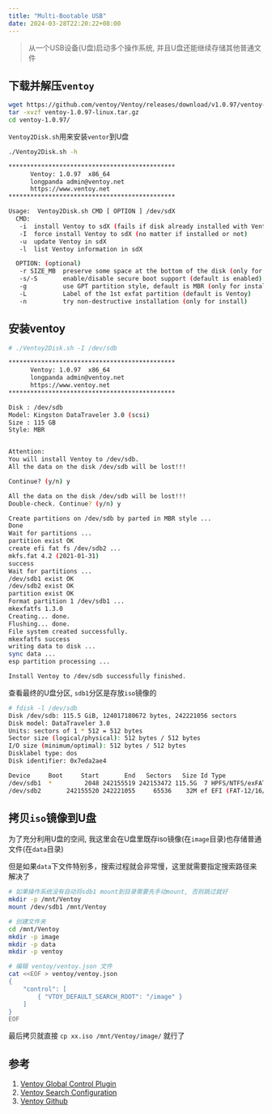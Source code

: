 ```yaml
---
title: "Multi-Bootable USB"
date: 2024-03-28T22:20:22+08:00
---
```


> 从一个USB设备(U盘)启动多个操作系统, 并且U盘还能继续存储其他普通文件

## 下载并解压`ventoy`

```bash
wget https://github.com/ventoy/Ventoy/releases/download/v1.0.97/ventoy-1.0.97-linux.tar.gz
tar -xvzf ventoy-1.0.97-linux.tar.gz
cd ventoy-1.0.97/
```

`Ventoy2Disk.sh`用来安装`ventor`到U盘

```bash
./Ventoy2Disk.sh -h

**********************************************
      Ventoy: 1.0.97  x86_64
      longpanda admin@ventoy.net
      https://www.ventoy.net
**********************************************

Usage:  Ventoy2Disk.sh CMD [ OPTION ] /dev/sdX
  CMD:
   -i  install Ventoy to sdX (fails if disk already installed with Ventoy)
   -I  force install Ventoy to sdX (no matter if installed or not)
   -u  update Ventoy in sdX
   -l  list Ventoy information in sdX

  OPTION: (optional)
   -r SIZE_MB  preserve some space at the bottom of the disk (only for install)
   -s/-S       enable/disable secure boot support (default is enabled)
   -g          use GPT partition style, default is MBR (only for install)
   -L          Label of the 1st exfat partition (default is Ventoy)
   -n          try non-destructive installation (only for install)
```

## 安装ventoy

```bash
# ./Ventoy2Disk.sh -I /dev/sdb

**********************************************
      Ventoy: 1.0.97  x86_64
      longpanda admin@ventoy.net
      https://www.ventoy.net
**********************************************

Disk : /dev/sdb
Model: Kingston DataTraveler 3.0 (scsi)
Size : 115 GB
Style: MBR


Attention:
You will install Ventoy to /dev/sdb.
All the data on the disk /dev/sdb will be lost!!!

Continue? (y/n) y

All the data on the disk /dev/sdb will be lost!!!
Double-check. Continue? (y/n) y

Create partitions on /dev/sdb by parted in MBR style ...
Done
Wait for partitions ...
partition exist OK
create efi fat fs /dev/sdb2 ...
mkfs.fat 4.2 (2021-01-31)
success
Wait for partitions ...
/dev/sdb1 exist OK
/dev/sdb2 exist OK
partition exist OK
Format partition 1 /dev/sdb1 ...
mkexfatfs 1.3.0
Creating... done.
Flushing... done.
File system created successfully.
mkexfatfs success
writing data to disk ...
sync data ...
esp partition processing ...

Install Ventoy to /dev/sdb successfully finished.
```

查看最终的U盘分区, `sdb1`分区是存放`iso`镜像的

```bash
# fdisk -l /dev/sdb
Disk /dev/sdb: 115.5 GiB, 124017180672 bytes, 242221056 sectors
Disk model: DataTraveler 3.0
Units: sectors of 1 * 512 = 512 bytes
Sector size (logical/physical): 512 bytes / 512 bytes
I/O size (minimum/optimal): 512 bytes / 512 bytes
Disklabel type: dos
Disk identifier: 0x7eda2ae4

Device     Boot     Start       End   Sectors   Size Id Type
/dev/sdb1  *         2048 242155519 242153472 115.5G  7 HPFS/NTFS/exFAT
/dev/sdb2       242155520 242221055     65536    32M ef EFI (FAT-12/16/32)
```

## 拷贝`iso`镜像到U盘

为了充分利用U盘的空间, 我这里会在U盘里既存iso镜像(在`image`目录)也存储普通文件(在`data`目录)

但是如果`data`下文件特别多，搜索过程就会非常慢，这里就需要指定搜索路径来解决了

```bash
# 如果操作系统没有自动将sdb1 mount到目录需要先手动mount, 否则跳过就好
mkdir -p /mnt/Ventoy
mount /dev/sdb1 /mnt/Ventoy

# 创建文件夹
cd /mnt/Ventoy
mkdir -p image
mkdir -p data
mkdir -p ventoy

# 编辑 ventoy/ventoy.json 文件
cat <<EOF > ventoy/ventoy.json
{
    "control": [
        { "VTOY_DEFAULT_SEARCH_ROOT": "/image" }
    ]
}
EOF
```

最后拷贝就直接 `cp xx.iso /mnt/Ventoy/image/` 就行了


## 参考

1. [Ventoy Global Control Plugin](https://www.ventoy.net/en/plugin_control.html)
2. [Ventoy Search Configuration](https://www.ventoy.net/en/doc_search_path.html)
3. [Ventoy Github](https://github.com/ventoy/Ventoy)